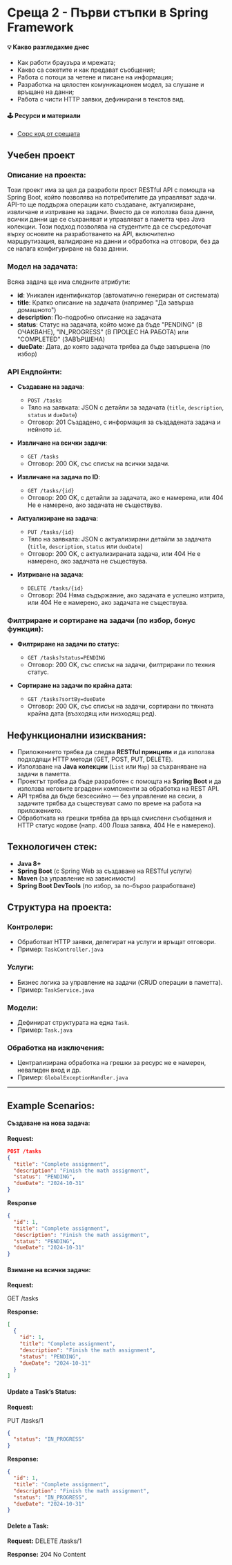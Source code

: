 # Среща 2 - Първи стъпки в Spring Framework
 
#### 💡 Какво разгледахме днес
- Как работи браузъра и мрежата;
- Какво са сокетите и как предават съобщения;
- Работа с потоци за четене и писане на информация;
- Разработка на цялостен комуникационен модел, за слушане и връщане на данни;
- Работа с чисти HTTP заявки, дефинирани в текстов вид.

#### 🕹️ Ресурси и материали
 * [Сорс код от срещата](./source/)


## Учебен проект

### Описание на проекта:
Този проект има за цел да разработи прост RESTful API с помощта на Spring Boot, който позволява на потребителите да управляват задачи. API-то ще поддържа операции като създаване, актуализиране, извличане и изтриване на задачи. Вместо да се използва база данни, всички данни ще се съхраняват и управляват в паметта чрез Java колекции. Този подход позволява на студентите да се съсредоточат върху основите на разработването на API, включително маршрутизация, валидиране на данни и обработка на отговори, без да се налага конфигуриране на база данни.

### Модел на задачата:
Всяка задача ще има следните атрибути:

- **id**: Уникален идентификатор (автоматично генериран от системата)
- **title**: Кратко описание на задачата (например "Да завърша домашното")
- **description**: По-подробно описание на задачата
- **status**: Статус на задачата, който може да бъде "PENDING" (В ОЧАКВАНЕ), "IN_PROGRESS" (В ПРОЦЕС НА РАБОТА) или "COMPLETED" (ЗАВЪРШЕНА)
- **dueDate**: Дата, до която задачата трябва да бъде завършена (по избор)

### API Ендпойнти:
- **Създаване на задача**:
  - `POST /tasks`
  - Тяло на заявката: JSON с детайли за задачата (`title`, `description`, `status` и `dueDate`)
  - Отговор: 201 Създадено, с информация за създадената задача и нейното `id`.

- **Извличане на всички задачи**:
  - `GET /tasks`
  - Отговор: 200 OK, със списък на всички задачи.

- **Извличане на задача по ID**:
  - `GET /tasks/{id}`
  - Отговор: 200 OK, с детайли за задачата, ако е намерена, или 404 Не е намерено, ако задачата не съществува.

- **Актуализиране на задача**:
  - `PUT /tasks/{id}`
  - Тяло на заявката: JSON с актуализирани детайли за задачата (`title`, `description`, `status` или `dueDate`)
  - Отговор: 200 OK, с актуализираната задача, или 404 Не е намерено, ако задачата не съществува.

- **Изтриване на задача**:
  - `DELETE /tasks/{id}`
  - Отговор: 204 Няма съдържание, ако задачата е успешно изтрита, или 404 Не е намерено, ако задачата не съществува.

### Филтриране и сортиране на задачи (по избор, бонус функция):
- **Филтриране на задачи по статус**:
  - `GET /tasks?status=PENDING`
  - Отговор: 200 OK, със списък на задачи, филтрирани по техния статус.

- **Сортиране на задачи по крайна дата**:
  - `GET /tasks?sortBy=dueDate`
  - Отговор: 200 OK, със списък на задачи, сортирани по тяхната крайна дата (възходящ или низходящ ред).

## Нефункционални изисквания:
- Приложението трябва да следва **RESTful принципи** и да използва подходящи HTTP методи (GET, POST, PUT, DELETE).
- Използване на **Java колекции** (`List` или `Map`) за съхраняване на задачи в паметта.
- Проектът трябва да бъде разработен с помощта на **Spring Boot** и да използва неговите вградени компоненти за обработка на REST API.
- API трябва да бъде безсесийно — без управление на сесии, а задачите трябва да съществуват само по време на работа на приложението.
- Обработката на грешки трябва да връща смислени съобщения и HTTP статус кодове (напр. 400 Лоша заявка, 404 Не е намерено).

## Технологичен стек:
- **Java 8+**
- **Spring Boot** (с Spring Web за създаване на RESTful услуги)
- **Maven** (за управление на зависимости)
- **Spring Boot DevTools** (по избор, за по-бързо разработване)

## Структура на проекта:

### Контролери:
- Обработват HTTP заявки, делегират на услуги и връщат отговори.
- Пример: `TaskController.java`

### Услуги:
- Бизнес логика за управление на задачи (CRUD операции в паметта).
- Пример: `TaskService.java`

### Модели:
- Дефинират структурата на една `Task`.
- Пример: `Task.java`

### Обработка на изключения:
- Централизирана обработка на грешки за ресурс не е намерен, невалиден вход и др.
- Пример: `GlobalExceptionHandler.java`

---

## Example Scenarios:

#### Създаване на нова задача:
**Request:**
```json
POST /tasks
{
  "title": "Complete assignment",
  "description": "Finish the math assignment",
  "status": "PENDING",
  "dueDate": "2024-10-31"
}
```

**Response**
```json
{
  "id": 1,
  "title": "Complete assignment",
  "description": "Finish the math assignment",
  "status": "PENDING",
  "dueDate": "2024-10-31"
}
```

####  Взимане на всички задачи:

**Request:**

GET /tasks

**Response:**
```json
[
  {
    "id": 1,
    "title": "Complete assignment",
    "description": "Finish the math assignment",
    "status": "PENDING",
    "dueDate": "2024-10-31"
  }
]
```

#### Update a Task’s Status:

**Request:**

PUT /tasks/1
```json
{
  "status": "IN_PROGRESS"
}
```

**Response:**
```json
{
  "id": 1,
  "title": "Complete assignment",
  "description": "Finish the math assignment",
  "status": "IN_PROGRESS",
  "dueDate": "2024-10-31"
}
```

#### Delete a Task:


**Request:**
DELETE /tasks/1

**Response:**
204 No Content
